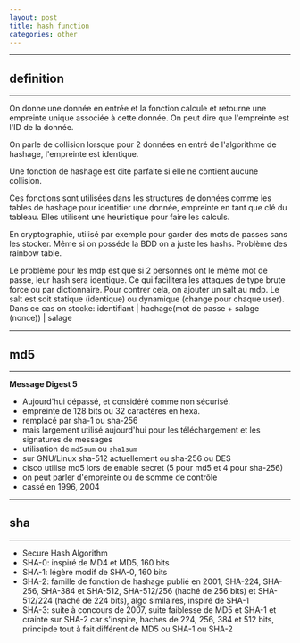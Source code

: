 ```yaml
---
layout: post
title: hash function
categories: other
---
```

<!--more-->

---
## definition
---

On donne une donnée en entrée et la fonction calcule et retourne une empreinte unique associée à cette donnée. On peut dire que l'empreinte est l'ID de la donnée.

On parle de collision lorsque pour 2 données en entré de l'algorithme de hashage, l'empreinte est identique.

Une fonction de hashage est dite parfaite si elle ne contient aucune collision.

Ces fonctions sont utilisées dans les structures de données comme les tables de hashage pour identifier une donnée, empreinte en tant que clé du tableau. Elles utilisent une heuristique pour faire les calculs.

En cryptographie, utilisé par exemple pour garder des mots de passes sans les stocker. Même si on posséde la BDD on a juste les hashs. Problème des rainbow table.

Le problème pour les mdp est que si 2 personnes ont le même mot de passe, leur hash sera identique. Ce qui facilitera les attaques de type brute force ou par dictionnaire.
Pour contrer cela, on ajouter un salt au mdp. Le salt est soit statique (identique) ou dynamique (change pour chaque user). Dans ce cas on stocke:
identifiant | hachage(mot de passe + salage (nonce)) | salage

---
## md5
---

__Message Digest 5__  
* Aujourd'hui dépassé, et considéré comme non sécurisé.
* empreinte de 128 bits ou 32 caractères en hexa.
* remplacé par sha-1 ou sha-256
* mais largement utilisé aujourd'hui pour les téléchargement et les signatures de messages
* utilisation de `md5sum` ou `sha1sum`
* sur GNU/Linux sha-512 actuellement ou sha-256 ou DES
* cisco utilise md5 lors de enable secret (5 pour md5 et 4 pour sha-256)
* on peut parler d'empreinte ou de somme de contrôle
* cassé en 1996, 2004

---
## sha
---

* Secure Hash Algorithm
* SHA-0: inspiré de MD4 et MD5, 160 bits
* SHA-1: légère modif de SHA-0, 160 bits
* SHA-2: famille de fonction de hashage publié en 2001, SHA-224, SHA-256, SHA-384 et SHA-512, SHA-512/256 (haché de 256 bits) et SHA-512/224 (haché de 224 bits), algo similaires, inspiré de SHA-1
* SHA-3: suite à concours de 2007, suite faiblesse de MD5 et SHA-1 et crainte sur SHA-2 car s'inspire,  haches de 224, 256, 384 et 512 bits, principde tout à fait différent de MD5 ou SHA-1 ou SHA-2